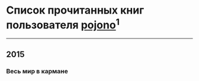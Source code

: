 # Список прочитанных книг пользователя [pojono](http://openid.yandex.ru/pojono/)<sup>1</sup>
---

## 2015

### Весь мир в кармане



